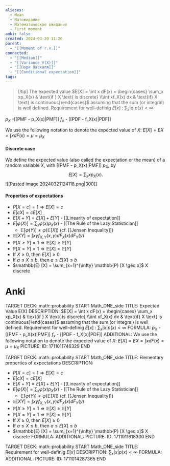 ```yaml
---
aliases:
  - Mean
  - Матожидание
  - Математическое ожидание
  - First moment
anki: false
created: 2024-03-20 11:20
parent:
  - "[[Moment of r.v.]]"
connected:
  - "[[Median]]"
  - "[[Variance V(X)]]"
  - "[[Пари Паскаля]]"
  - "[[Conditional expectation]]"
tags:
---
```


> [!tip] The expected value
$E[X] = \int x dF(x) =  \begin{cases} \sum_x xp_X(x) & \text{if } X \text{ is discrete} \\\int xf_X(x) dx & \text{if} X \text{ is continuous}\end{cases}$
assuming that the sum (or integral) is well defined. 
Requirement for well-definig $E[x]$ : $\sum_{x} |x|p(x) < \infty$

$p_X$ -[[PMF - p_X(x)|PMF]]
$f_x$ - [[PDF - f_X(x)|PDF]]

We use the following notation to denote the expected value of $X$:
$E[X] = EX = \int x dF(x) = \mu = \mu_X$


#### Discrete case
We define the expected value (also called the expectation or the mean) of a random variable $X$, with [[PMF - p_X(x)|PMF]] $p_X$, by
$$E[X] = \sum_x xp_X(x).$$
![[Pasted image 20240321124118.png|300]]

#### Properties of expectations
- $P[X = c] = 1 \Rightarrow E[X] = c$
- $E[cX] = cE[X]$
- $E[X + Y] = E[X] + E[Y]$ - [[Linearity of expectation]]
- $E[\varphi(X)] = \sum_{x} \varphi(x)p_X(x)$ - [[The Rule of the Lazy Statistician]]
    - $\mathbb{E}[\varphi(Y)] \neq \varphi(\mathbb{E} [X])$ (cf. [[Jensen Inequality]])
- $\mathbb{E}[XY] = \int x y f_{X,Y}(x, y) dF_X (x) dF_Y (y)$
- $\mathbb{P} [X \geq Y] = 1 \Rightarrow \mathbb{E} [X] \geq \mathbb{E} [Y]$
- $\mathbb{P} [X = Y] = 1 \Rightarrow \mathbb{E} [X] = \mathbb{E} [Y]$
- If $X \geq 0$, then $E[X] \geq 0$
- If $a \leq X \leq b$, then $a \leq E[X] \leq b$
- $\mathbb{E} [X] = \sum_{x=1}^{\infty} \mathbb{P} [X \geq x]$ X discrete


# Anki
TARGET DECK: math::probability 
START
Math_ONE_side
TITLE: Expected Value E(X)
DESCRIPTION: 
$E[X] = \int x dF(x) =  \begin{cases} \sum_x xp_X(x) & \text{if } X \text{ is discrete} \\\int xf_X(x) dx & \text{if} X \text{ is continuous}\end{cases}$
assuming that the sum (or integral) is well defined. 
Requirement for well-definig $E[x]$ : $\sum_{x} |x|p(x) < \infty$
FORMULA: 
$p_X$ -[[PMF - p_X(x)|PMF]]
$f_x$ - [[PDF - f_X(x)|PDF]]
ADDITIONAL:
We use the following notation to denote the expected value of $X$:
$E[X] = EX = \int x dF(x) = \mu = \mu_X$
PICTURE:
ID: 1711011746329
END

TARGET DECK: math::probability 
START
Math_ONE_side
TITLE: Elementary properties of expectations
DESCRIPTION: 
- $P[X = c] = 1 \Rightarrow E[X] = c$
- $E[cX] = cE[X]$
- $E[X + Y] = E[X] + E[Y]$ - [[Linearity of expectation]]
- $E[\varphi(X)] = \sum_{x} \varphi(x)p_X(x)$ - [[The Rule of the Lazy Statistician]]
    - $\mathbb{E}[\varphi(Y)] \neq \varphi(\mathbb{E} [X])$ (cf. [[Jensen Inequality]])
- $\mathbb{E}[XY] = \int x y f_{X,Y}(x, y) dF_X (x) dF_Y (y)$
- $\mathbb{P} [X \geq Y] = 1 \Rightarrow \mathbb{E} [X] \geq \mathbb{E} [Y]$
- $\mathbb{P} [X = Y] = 1 \Rightarrow \mathbb{E} [X] = \mathbb{E} [Y]$
- If $X \geq 0$, then $E[X] \geq 0$
- If $a \leq X \leq b$, then $a \leq E[X] \leq b$
- $\mathbb{E} [X] = \sum_{x=1}^{\infty} \mathbb{P} [X \geq x]$ X discrete
FORMULA: 
ADDITIONAL:
PICTURE:
ID: 1711011618300
END

TARGET DECK: math::probability
START
Math_ONE_side
TITLE: Requirement for well-definig $E[x]$
DESCRIPTION:  $\sum_{x} |x|p(x) < \infty$
FORMULA: 
ADDITIONAL:
PICTURE:
ID: 1711014287365
END